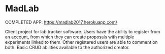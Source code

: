 # MadLab

COMPLETED APP: https://madlab2017.herokuapp.com/

Client project for lab tracker software. Users have the ability to register from an account, from which they can create proposals with multiple experiments linked to them. Other registered users are able to comment on both. Basic CRUD abilities available to the authorized creator.

